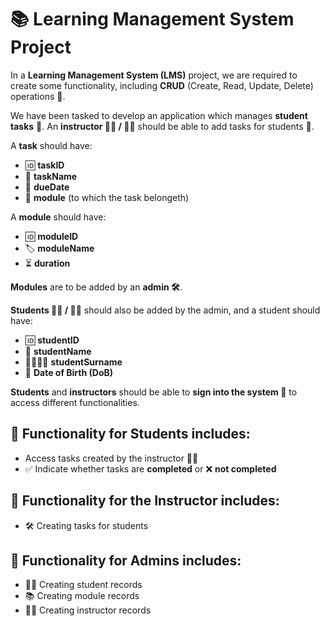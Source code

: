 
<h1>📚 Learning Management System Project</h1>
  <p>
    In a <strong>Learning Management System (LMS)</strong> project, we are required to create some functionality, including 
    <strong>CRUD</strong> (Create, Read, Update, Delete) operations 🔄.
  </p>

  <p>
    We have been tasked to develop an application which manages <strong>student tasks</strong> 📝. 
    An <strong>instructor 👨‍🏫 / 👩‍🏫</strong> should be able to add tasks for students 🎯.
  </p>

  <p>
    A <strong>task</strong> should have:
    <ul>
      <li>🆔 <strong>taskID</strong></li>
      <li>📌 <strong>taskName</strong></li>
      <li>📅 <strong>dueDate</strong></li>
      <li>📘 <strong>module</strong> (to which the task belongeth)</li>
    </ul>
  </p>

  <p>
    A <strong>module</strong> should have:
    <ul>
      <li>🆔 <strong>moduleID</strong></li>
      <li>🏷️ <strong>moduleName</strong></li>
      <li>⏳ <strong>duration</strong></li>
    </ul>
  </p>

  <p><strong>Modules</strong> are to be added by an <strong>admin 🛠️</strong>.</p>

  <p>
    <strong>Students 👨‍🎓 / 👩‍🎓</strong> should also be added by the admin, and a student should have:
    <ul>
      <li>🆔 <strong>studentID</strong></li>
      <li>🧑 <strong>studentName</strong></li>
      <li>👨‍👩‍👧‍👦 <strong>studentSurname</strong></li>
      <li>🎂 <strong>Date of Birth (DoB)</strong></li>
    </ul>
  </p>

  <p>
    <strong>Students</strong> and <strong>instructors</strong> should be able to 
    <strong>sign into the system 🔐</strong> to access different functionalities.
  </p>

  <h2>📘 Functionality for Students includes:</h2>
  <ul>
    <li>Access tasks created by the instructor 👨‍🏫</li>
    <li>✅ Indicate whether tasks are <strong>completed</strong> or ❌ <strong>not completed</strong></li>
  </ul>

  <h2>📗 Functionality for the Instructor includes:</h2>
  <ul>
    <li>🛠️ Creating tasks for students</li>
  </ul>

  <h2>📙 Functionality for Admins includes:</h2>
  <ul>
    <li>🧑‍💻 Creating student records</li>
    <li>📚 Creating module records</li>
    <li>👨‍🏫 Creating instructor records</li>
